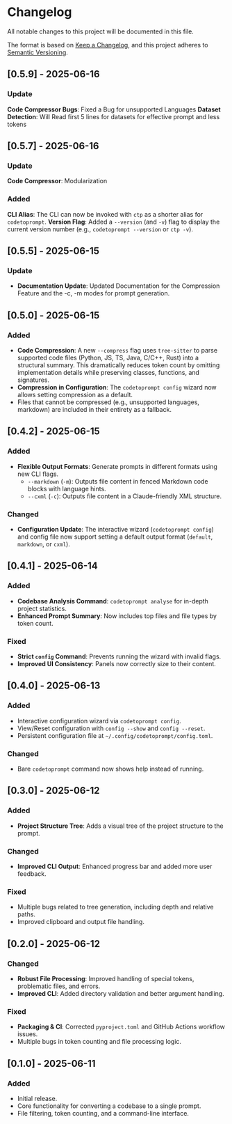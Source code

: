 # Changelog

All notable changes to this project will be documented in this file.

The format is based on [Keep a Changelog](https://keepachangelog.com/en/1.0.0/),
and this project adheres to [Semantic Versioning](https://semver.org/spec/v2.0.0.html).


## [0.5.9] - 2025-06-16

### Update
 **Code Compressor Bugs**: Fixed a Bug for unsupported Languages
 **Dataset Detection**: Will Read first 5 lines for datasets for effective prompt and less tokens

## [0.5.7] - 2025-06-16

### Update
 **Code Compressor**: Modularization
 
### Added
 **CLI Alias**: The CLI can now be invoked with `ctp` as a shorter alias for `codetoprompt`.
 **Version Flag**: Added a `--version` (and `-v`) flag to display the current version number (e.g., `codetoprompt --version` or `ctp -v`).

## [0.5.5] - 2025-06-15

### Update
- **Documentation Update**: Updated Documentation for the Compression Feature and the -c, -m modes for prompt generation.

## [0.5.0] - 2025-06-15

### Added
- **Code Compression**: A new `--compress` flag uses `tree-sitter` to parse supported code files (Python, JS, TS, Java, C/C++, Rust) into a structural summary. This dramatically reduces token count by omitting implementation details while preserving classes, functions, and signatures.
- **Compression in Configuration**: The `codetoprompt config` wizard now allows setting compression as a default.
- Files that cannot be compressed (e.g., unsupported languages, markdown) are included in their entirety as a fallback.

## [0.4.2] - 2025-06-15

### Added
- **Flexible Output Formats**: Generate prompts in different formats using new CLI flags.
  - `--markdown` (`-m`): Outputs file content in fenced Markdown code blocks with language hints.
  - `--cxml` (`-c`): Outputs file content in a Claude-friendly XML structure.

### Changed
- **Configuration Update**: The interactive wizard (`codetoprompt config`) and config file now support setting a default output format (`default`, `markdown`, or `cxml`).

## [0.4.1] - 2025-06-14

### Added
- **Codebase Analysis Command**: `codetoprompt analyse` for in-depth project statistics.
- **Enhanced Prompt Summary**: Now includes top files and file types by token count.

### Fixed
- **Strict `config` Command**: Prevents running the wizard with invalid flags.
- **Improved UI Consistency**: Panels now correctly size to their content.

## [0.4.0] - 2025-06-13

### Added
- Interactive configuration wizard via `codetoprompt config`.
- View/Reset configuration with `config --show` and `config --reset`.
- Persistent configuration file at `~/.config/codetoprompt/config.toml`.

### Changed
- Bare `codetoprompt` command now shows help instead of running.

## [0.3.0] - 2025-06-12

### Added
- **Project Structure Tree**: Adds a visual tree of the project structure to the prompt.

### Changed
- **Improved CLI Output**: Enhanced progress bar and added more user feedback.

### Fixed
- Multiple bugs related to tree generation, including depth and relative paths.
- Improved clipboard and output file handling.

## [0.2.0] - 2025-06-12

### Changed
- **Robust File Processing**: Improved handling of special tokens, problematic files, and errors.
- **Improved CLI**: Added directory validation and better argument handling.

### Fixed
- **Packaging & CI**: Corrected `pyproject.toml` and GitHub Actions workflow issues.
- Multiple bugs in token counting and file processing logic.

## [0.1.0] - 2025-06-11

### Added
- Initial release.
- Core functionality for converting a codebase to a single prompt.
- File filtering, token counting, and a command-line interface.
